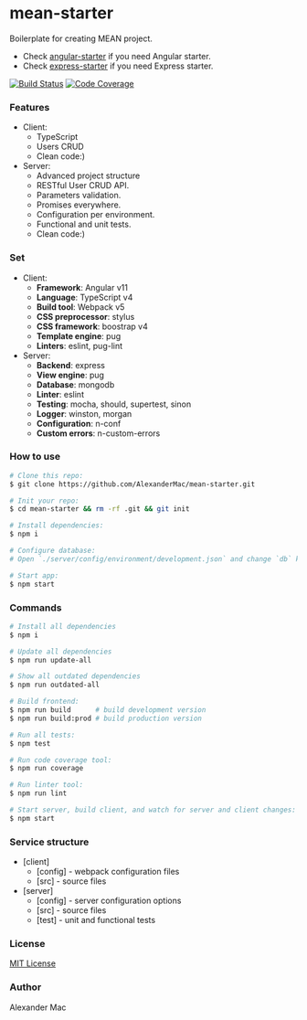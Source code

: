 # mean-starter

Boilerplate for creating MEAN project.

- Check [angular-starter](https://github.com/AlexanderMac/angular-starter) if you need Angular starter.
- Check [express-starter](https://github.com/AlexanderMac/express-starter) if you need Express starter.

[![Build Status](https://github.com/AlexanderMac/mean-starter/workflows/CI/badge.svg)](https://github.com/AlexanderMac/mean-starter/actions?query=workflow%3ACI)
[![Code Coverage](https://codecov.io/gh/AlexanderMac/mean-starter/branch/master/graph/badge.svg)](https://codecov.io/gh/AlexanderMac/mean-starter)

### Features
- Client:
  - TypeScript
  - Users CRUD
  - Clean code:)
- Server:
  - Advanced project structure
  - RESTful User CRUD API.
  - Parameters validation.
  - Promises everywhere.
  - Configuration per environment.
  - Functional and unit tests.
  - Clean code:)

### Set
- Client:
  - **Framework**: Angular v11
  - **Language**: TypeScript v4
  - **Build tool**: Webpack v5
  - **CSS preprocessor**: stylus
  - **CSS framework**: boostrap v4
  - **Template engine**: pug
  - **Linters**: eslint, pug-lint
- Server:
  - **Backend**: express
  - **View engine**: pug
  - **Database**: mongodb
  - **Linter**: eslint
  - **Testing**: mocha, should, supertest, sinon
  - **Logger**: winston, morgan
  - **Configuration**: n-conf
  - **Custom errors**: n-custom-errors

### How to use
```bash
# Clone this repo:
$ git clone https://github.com/AlexanderMac/mean-starter.git

# Init your repo:
$ cd mean-starter && rm -rf .git && git init

# Install dependencies:
$ npm i

# Configure database:
# Open `./server/config/environment/development.json` and change `db` key to your own database connection string.

# Start app:
$ npm start
```

### Commands

```bash
# Install all dependencies
$ npm i

# Update all dependencies
$ npm run update-all

# Show all outdated dependencies
$ npm run outdated-all

# Build frontend:
$ npm run build      # build development version
$ npm run build:prod # build production version

# Run all tests:
$ npm test

# Run code coverage tool:
$ npm run coverage

# Run linter tool:
$ npm run lint

# Start server, build client, and watch for server and client changes:
$ npm start
```

### Service structure
- [client]
  - [config] - webpack configuration files
  - [src] - source files
- [server]
  - [config] - server configuration options
  - [src] - source files
  - [test] - unit and functional tests

### License
[MIT License](LICENSE)

### Author
Alexander Mac
